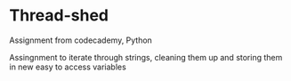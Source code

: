 # Thread-shed
Assignment from codecademy, Python

Assingnment to iterate through strings, cleaning them up and storing them in new easy to access variables
